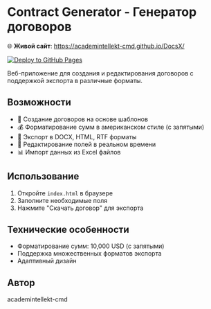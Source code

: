 # Contract Generator - Генератор договоров

🌐 **Живой сайт**: https://academintellekt-cmd.github.io/DocsX/

[![Deploy to GitHub Pages](https://github.com/academintellekt-cmd/DocsX/workflows/Deploy%20to%20GitHub%20Pages/badge.svg)](https://academintellekt-cmd.github.io/DocsX/)

Веб-приложение для создания и редактирования договоров с поддержкой экспорта в различные форматы.

## Возможности

- 📝 Создание договоров на основе шаблонов
- 💰 Форматирование сумм в американском стиле (с запятыми)
- 📄 Экспорт в DOCX, HTML, RTF форматы
- 🔧 Редактирование полей в реальном времени
- 📊 Импорт данных из Excel файлов

## Использование

1. Откройте `index.html` в браузере
2. Заполните необходимые поля
3. Нажмите "Скачать договор" для экспорта

## Технические особенности

- Форматирование сумм: 10,000 USD (с запятыми)
- Поддержка множественных форматов экспорта
- Адаптивный дизайн

## Автор

academintellekt-cmd
